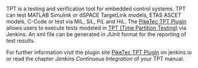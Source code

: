 ﻿TPT is a testing and verification tool for embedded control systems. TPT can test MATLAB Simulink
or dSPACE TargetLink models, ETAS ASCET models, C-Code or test via MiL, SiL, PiL and HiL. The
[PikeTec TPT Plugin](https://wiki.jenkins.io/display/JENKINS/PikeTec+TPT+Plugin) allows users to
execute tests modeled in [TPT (Time Partition Testing)](http://www.piketec.com/en/2/tpt.html) via
Jenkins. An xml file can be generated in JUnit format for the reporting of test results.

For further information visit the plugin site 
[PikeTec TPT Plugin](https://wiki.jenkins.io/display/JENKINS/PikeTec+TPT+Plugin) on jenkins.io or
read the chapter _Jenkins Continuous Integration_ of your TPT manual.
